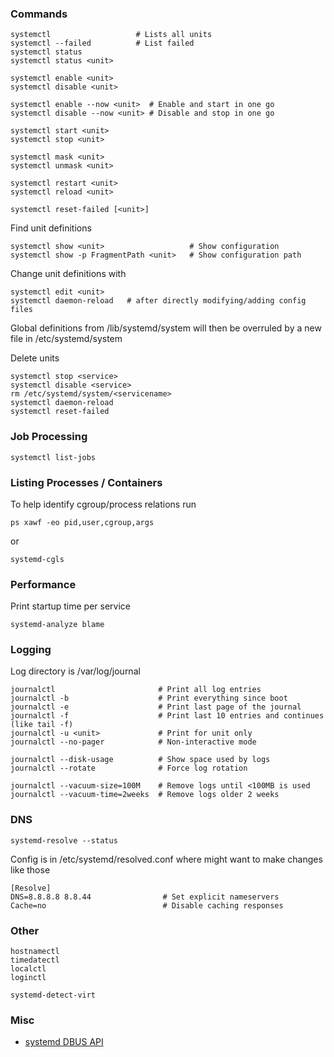 ### Commands

    systemctl                   # Lists all units
    systemctl --failed          # List failed
    systemctl status
    systemctl status <unit>
    
    systemctl enable <unit>
    systemctl disable <unit>
    
    systemctl enable --now <unit>  # Enable and start in one go
    systemctl disable --now <unit> # Disable and stop in one go

    systemctl start <unit>
    systemctl stop <unit>

    systemctl mask <unit>
    systemctl unmask <unit>

    systemctl restart <unit>
    systemctl reload <unit>

    systemctl reset-failed [<unit>]

Find unit definitions

    systemctl show <unit>                   # Show configuration
    systemctl show -p FragmentPath <unit>   # Show configuration path

Change unit definitions with

    systemctl edit <unit>
    systemctl daemon-reload   # after directly modifying/adding config files

Global definitions from /lib/systemd/system will then be overruled by a
new file in /etc/systemd/system

Delete units

    systemctl stop <service>
    systemctl disable <service>
    rm /etc/systemd/system/<servicename>
    systemctl daemon-reload
    systemctl reset-failed

### Job Processing

    systemctl list-jobs

### Listing Processes / Containers

To help identify cgroup/process relations run

    ps xawf -eo pid,user,cgroup,args

or

    systemd-cgls

### Performance

Print startup time per service

    systemd-analyze blame

### Logging

Log directory is /var/log/journal

    journalctl                       # Print all log entries
    journalctl -b                    # Print everything since boot
    journalctl -e                    # Print last page of the journal
    journalctl -f                    # Print last 10 entries and continues (like tail -f)
    journalctl -u <unit>             # Print for unit only
    journalctl --no-pager            # Non-interactive mode

    journalctl --disk-usage          # Show space used by logs
    journalctl --rotate              # Force log rotation

    journalctl --vacuum-size=100M    # Remove logs until <100MB is used
    journalctl --vacuum-time=2weeks  # Remove logs older 2 weeks

### DNS

    systemd-resolve --status
    
Config is in /etc/systemd/resolved.conf where might want to make changes like those

    [Resolve]
    DNS=8.8.8.8 8.8.44                # Set explicit nameservers
    Cache=no                          # Disable caching responses

### Other

    hostnamectl
    timedatectl
    localctl
    loginctl

    systemd-detect-virt

### Misc

-   [systemd DBUS API](www.freedesktop.org/wiki/Software/systemd/dbus/)

